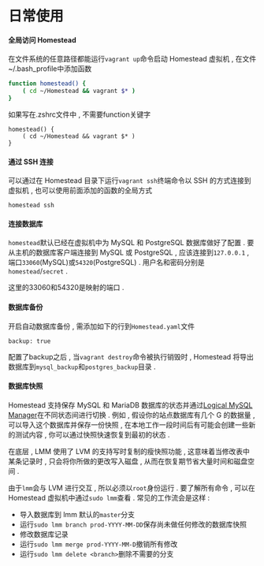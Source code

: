 # 日常使用

#### 全局访问 Homestead

在文件系统的任意路径都能运行`vagrant up`命令启动 Homestead 虚拟机 , 在文件~/.bash\_profile中添加函数

```bash
function homestead() {
    ( cd ~/Homestead && vagrant $* )
}
```

如果写在.zshrc文件中 , 不需要function关键字

```
homestead() {
    ( cd ~/Homestead && vagrant $* )
}
```

#### 通过 SSH 连接

可以通过在 Homestead 目录下运行`vagrant ssh`终端命令以 SSH 的方式连接到虚拟机 , 也可以使用前面添加的函数的全局方式

```
homestead ssh
```

#### 连接数据库

`homestead`默认已经在虚拟机中为 MySQL 和 PostgreSQL 数据库做好了配置 . 要从主机的数据库客户端连接到 MySQL 或 PostgreSQL , 应该连接到`127.0.0.1` , 端口`33060`\(MySQL\)或`54320`\(PostgreSQL\) . 用户名和密码分别是`homestead`/`secret` .

这里的33060和54320是映射的端口 .

#### 数据库备份

开启自动数据库备份 , 需添加如下的行到`Homestead.yaml`文件

```
backup: true
```

配置了backup之后 , 当`vagrant destroy`命令被执行销毁时 , Homestead 将导出数据库到`mysql_backup`和`postgres_backup`目录 .

#### 数据库快照

Homestead 支持保存 MySQL 和 MariaDB 数据库的状态并通过[Logical MySQL Manager](https://github.com/Lullabot/lmm)在不同状态间进行切换 . 例如 , 假设你的站点数据库有几个 G 的数据量 , 可以导入这个数据库并保存一份快照 , 在本地工作一段时间后有可能会创建一些新的测试内容 , 你可以通过快照快速恢复到最初的状态 .

在底层 , LMM 使用了 LVM 的支持写时复制的瘦快照功能 , 这意味着当修改表中某条记录时 , 只会将你所做的更改写入磁盘 , 从而在恢复期节省大量时间和磁盘空间 .

由于`lmm`会与 LVM 进行交互 , 所以必须以`root`身份运行 . 要了解所有命令 , 可以在 Homestead 虚拟机中通过`sudo lmm`查看 . 常见的工作流会是这样 :

* 导入数据库到 lmm 默认的`master`分支
* 运行`sudo lmm branch prod-YYYY-MM-DD`保存尚未做任何修改的数据库快照
* 修改数据库记录
* 运行`sudo lmm merge prod-YYYY-MM-D`撤销所有修改
* 运行`sudo lmm delete <branch>`删除不需要的分支



